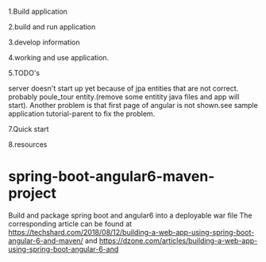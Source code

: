 1.Build application


2.build and run application


3.develop information


4.working and use application.


5.TODO's

server doesn't start up yet because of jpa entities that are not correct.
probably poule_tour entity.(remove some entitity java files and app will start).
Another problem is that first page of angular is not shown.see sample application tutorial-parent to fix the problem.





7.Quick start

8.resources


# spring-boot-angular6-maven-project
Build and package spring boot and angular6 into a deployable war file
The corresponding article can be found at https://techshard.com/2018/08/12/building-a-web-app-using-spring-boot-angular-6-and-maven/ and https://dzone.com/articles/building-a-web-app-using-spring-boot-angular-6-and
